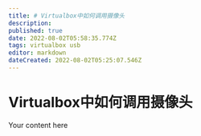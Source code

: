 ```yaml
---
title: # Virtualbox中如何调用摄像头
description: 
published: true
date: 2022-08-02T05:58:35.774Z
tags: virtualbox usb
editor: markdown
dateCreated: 2022-08-02T05:25:07.546Z
---
```


# Virtualbox中如何调用摄像头
Your content here